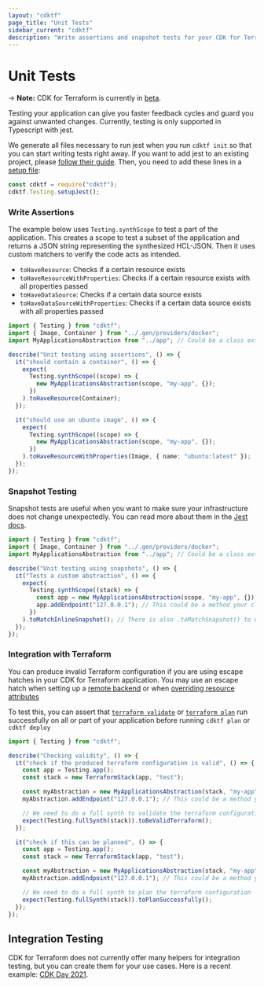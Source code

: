 ```yaml
---
layout: "cdktf"
page_title: "Unit Tests"
sidebar_current: "cdktf"
description: "Write assertions and snapshot tests for your CDK for Terraform application."
---
```


# Unit Tests

-> **Note:** CDK for Terraform is currently in [beta](/docs/cdktf/index.html#project-maturity-and-production-readiness).

Testing your application can give you faster feedback cycles and guard you against unwanted changes. Currently, testing is only supported in Typescript with jest.

We generate all files necessary to run jest when you run `cdktf init` so that you can start writing tests right away. If you want to add jest to an existing project, please [follow their guide](https://jestjs.io/docs/getting-started). Then, you need to add these lines in a [setup file](https://jestjs.io/docs/configuration#setupfiles-array):

```js
const cdktf = require("cdktf");
cdktf.Testing.setupJest();
```

### Write Assertions

The example below uses `Testing.synthScope` to test a part of the application. This creates a scope to test a subset of the application and returns a JSON string representing the synthesized HCL-JSON. Then it uses custom matchers to verify the code acts as intended.

- `toHaveResource`: Checks if a certain resource exists
- `toHaveResourceWithProperties`: Checks if a certain resource exists with all properties passed
- `toHaveDataSource`: Checks if a certain data source exists
- `toHaveDataSourceWithProperties`: Checks if a certain data source exists with all properties passed

```ts
import { Testing } from "cdktf";
import { Image, Container } from "../.gen/providers/docker";
import MyApplicationsAbstraction from "../app"; // Could be a class extending from cdktf.Resource

describe("Unit testing using assertions", () => {
  it("should contain a container", () => {
    expect(
      Testing.synthScope((scope) => {
        new MyApplicationsAbstraction(scope, "my-app", {});
      })
    ).toHaveResource(Container);
  });

  it("should use an ubuntu image", () => {
    expect(
      Testing.synthScope((scope) => {
        new MyApplicationsAbstraction(scope, "my-app", {});
      })
    ).toHaveResourceWithProperties(Image, { name: "ubuntu:latest" });
  });
});
```

### Snapshot Testing

Snapshot tests are useful when you want to make sure your infrastructure does not change unexpectedly. You can read more about them in the [Jest docs](https://jestjs.io/docs/snapshot-testing).

```ts
import { Testing } from "cdktf";
import { Image, Container } from "../.gen/providers/docker";
import MyApplicationsAbstraction from "../app"; // Could be a class extending from cdktf.Resource

describe("Unit testing using snapshots", () => {
  it("Tests a custom abstraction", () => {
    expect(
      Testing.synthScope((stack) => {
        const app = new MyApplicationsAbstraction(scope, "my-app", {});
        app.addEndpoint("127.0.0.1"); // This could be a method your class exposes
      })
    ).toMatchInlineSnapshot(); // There is also .toMatchSnapshot() to write the snapshot to a file
  });
});
```

### Integration with Terraform

You can produce invalid Terraform configuration if you are using escape hatches in your CDK for Terraform application. You may use an escape hatch when setting up a [remote backend](/docs/cdktf/concepts/remote-backends.html) or when [overriding resource attributes](/docs/cdktf/concepts/providers-and-resources.html#escape-hatch)

To test this, you can assert that [`terraform validate`](https://www.terraform.io/docs/cli/commands/validate.html) or [`terraform plan`](https://www.terraform.io/docs/cli/commands/plan.html) run successfully on all or part of your application before running `cdktf plan` or `cdktf deploy`

```ts
import { Testing } from "cdktf";

describe("Checking validity", () => {
  it("check if the produced terraform configuration is valid", () => {
    const app = Testing.app();
    const stack = new TerraformStack(app, "test");

    const myAbstraction = new MyApplicationsAbstraction(stack, "my-app", {});
    myAbstraction.addEndpoint("127.0.0.1"); // This could be a method your class exposes

    // We need to do a full synth to validate the terraform configuration
    expect(Testing.fullSynth(stack)).toBeValidTerraform();
  });

  it("check if this can be planned", () => {
    const app = Testing.app();
    const stack = new TerraformStack(app, "test");

    const myAbstraction = new MyApplicationsAbstraction(stack, "my-app", {});
    myAbstraction.addEndpoint("127.0.0.1"); // This could be a method your class exposes

    // We need to do a full synth to plan the terraform configuration
    expect(Testing.fullSynth(stack)).toPlanSuccessfully();
  });
});
```

## Integration Testing

CDK for Terraform does not currently offer many helpers for integration testing, but you can create them for your use cases. Here is a recent example: [CDK Day 2021](https://github.com/ansgarm/talk-cdkday-2021/tree/master/test).
